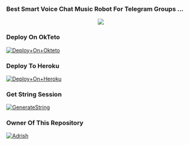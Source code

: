 ### Best Smart Voice Chat Music Robot For Telegram Groups ...


<p align="center"><a href="https://t.me/adrishxgod"><img src="https://te.legra.ph/file/bcac4ce2a546c8012ebfa.jpg"></a></p>


### Deploy On OkTeto

[![Deploy+On+Okteto](https://img.shields.io/badge/Deploy%20To%20Okteto-informational?style=for-the-badge&logo=Okteto)](https://cloud.okteto.com/deploy?repository=https://github.com/mradrish18/adrishxmusic)


### Deploy To Heroku

[![Deploy+On+Heroku](https://www.herokucdn.com/deploy/button.svg)](https://heroku.com/deploy?template=https://github.com/mradrish18/adrishxmusic)



### Get String Session

[![GenerateString](https://img.shields.io/badge/repl.it-generateString-yellowgreen)](https://t.me/YukkiStringBot)





### Owner Of This Repository
[![Adrish](https://te.legra.ph/file/d2c335b2738dee89713c6.jpg)](https://t.me/Adrishxgod)
